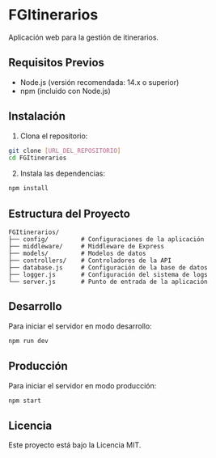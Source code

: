 # FGItinerarios

Aplicación web para la gestión de itinerarios.

## Requisitos Previos

- Node.js (versión recomendada: 14.x o superior)
- npm (incluido con Node.js)

## Instalación

1. Clona el repositorio:
```bash
git clone [URL_DEL_REPOSITORIO]
cd FGItinerarios
```

2. Instala las dependencias:
```bash
npm install
```

## Estructura del Proyecto

```
FGItinerarios/
├── config/         # Configuraciones de la aplicación
├── middleware/     # Middleware de Express
├── models/         # Modelos de datos
├── controllers/    # Controladores de la API
├── database.js     # Configuración de la base de datos
├── logger.js       # Configuración del sistema de logs
└── server.js       # Punto de entrada de la aplicación
```

## Desarrollo

Para iniciar el servidor en modo desarrollo:

```bash
npm run dev
```

## Producción

Para iniciar el servidor en modo producción:

```bash
npm start
```

## Licencia

Este proyecto está bajo la Licencia MIT. 